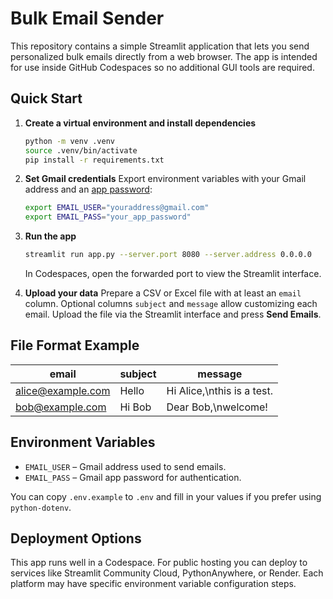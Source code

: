 # Bulk Email Sender

This repository contains a simple Streamlit application that lets you send
personalized bulk emails directly from a web browser. The app is intended for
use inside GitHub Codespaces so no additional GUI tools are required.

## Quick Start

1. **Create a virtual environment and install dependencies**
   ```bash
   python -m venv .venv
   source .venv/bin/activate
   pip install -r requirements.txt
   ```

2. **Set Gmail credentials**
   Export environment variables with your Gmail address and an [app password](https://support.google.com/accounts/answer/185833):
   ```bash
   export EMAIL_USER="youraddress@gmail.com"
   export EMAIL_PASS="your_app_password"
   ```

3. **Run the app**
   ```bash
   streamlit run app.py --server.port 8080 --server.address 0.0.0.0
   ```
   In Codespaces, open the forwarded port to view the Streamlit interface.

4. **Upload your data**
   Prepare a CSV or Excel file with at least an `email` column. Optional columns
   `subject` and `message` allow customizing each email. Upload the file via the
   Streamlit interface and press **Send Emails**.

## File Format Example

| email | subject | message |
|-------|---------|---------|
| alice@example.com | Hello | Hi Alice,\nthis is a test. |
| bob@example.com | Hi Bob | Dear Bob,\nwelcome! |

## Environment Variables

- `EMAIL_USER` – Gmail address used to send emails.
- `EMAIL_PASS` – Gmail app password for authentication.

You can copy `.env.example` to `.env` and fill in your values if you prefer
using `python-dotenv`.

## Deployment Options

This app runs well in a Codespace. For public hosting you can deploy to services
like Streamlit Community Cloud, PythonAnywhere, or Render. Each platform may have
specific environment variable configuration steps.

